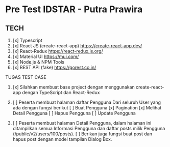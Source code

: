 # Pre Test IDSTAR - Putra Prawira


## TECH
1. [x] Typescript
2. [x] React JS (create-react-app) https://create-react-app.dev/
3. [x] React-Redux https://react-redux.js.org/
4. [x] Material UI https://mui.com/
5. [x] Node.js & NPM Tools
6. [x] REST API (fake) https://gorest.co.in/

TUGAS TEST CASE
1. [x] Silahkan membuat base project dengan menggunakan create-react-app dengan TypeScript dan React-Redux
2. [ ] Peserta membuat halaman daftar Pengguna Dari seluruh User yang ada dengan fungsi berikut
    [ ] Buat Pengguna
    [x] Pagination
    [x] Melihat Detail Pengguna
    [ ] Hapus Pengguna
    [ ] Update Pengguna

3.  [ ] Peserta membuat halaman Detail Pengguna, dalam halaman ini ditampilkan semua Informasi Pengguna dan daftar posts milik Pengguna (/public/v2/users/100/posts). 
    [ ] Berikan juga fungsi buat post dan hapus post dengan model tampilan Dialog Box.